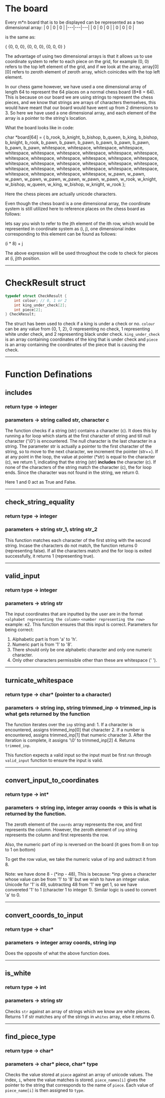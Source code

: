 # The board
Every m*n board that is to be displayed can be represented as a two dimensional array:
| 0 | 0 | 0 |
|---|---|---|
| 0 | 0 | 0 |
| 0 | 0 | 0 |

is the same as:

{
    {0, 0, 0},
    {0, 0, 0}, 
    {0, 0, 0}
}

The advantage of using two dimensional arrays is that it allows us to use coordinate system to refer to each piece on the grid, for example (0, 0) refers to the top left element of the grid, and if we look at the array, array[0][0] refers to zeroth element of zeroth array, which coinicdes with the top left element.


In our chess game however, we have used a one dimensional array of length 64 to represent the 64 places on a normal chess board (8*8 = 64). This is because on our board we are using strings to represent the chess pieces, and we know that strings are arrays of characters themselves, this would have meant that our board would have went up from 2 dimensions to 3. So here we have used a one dimensional array, and each element of the array is a pointer to the string's location. 

What the board looks like in code:

char *board[64] = {
        b_rook, b_knight, b_bishop, b_queen, b_king, b_bishop, b_knight, b_rook,
        b_pawn, b_pawn, b_pawn, b_pawn, b_pawn, b_pawn, b_pawn, b_pawn,
        whitespace, whitespace, whitespace, whitespace, whitespace, whitespace, whitespace, whitespace,
        whitespace, whitespace, whitespace, whitespace, whitespace, whitespace, whitespace, whitespace,
        whitespace, whitespace, whitespace, whitespace, whitespace, whitespace, whitespace, whitespace,
        whitespace, whitespace, whitespace, whitespace, whitespace, whitespace, whitespace, whitespace,
        w_pawn, w_pawn, w_pawn, w_pawn, w_pawn, w_pawn, w_pawn, w_pawn,
        w_rook, w_knight, w_bishop, w_queen, w_king, w_bishop, w_knight, w_rook
    };

Here the chess pieces are actually unicode characters.

Even though the chess board is a one dimensional array, the coordinate system is still utilized here to reference places on the chess board as follows:

lets say you wish to refer to the jth element of the ith row, which would be represented in coordinate system as (i, j), one dimensional index corresponding to this element can be found as follows:

(i * 8) + j

The above expression will be used throughout the code to check for pieces at (i, j)th position.


___
# CheckResult struct

```c
typedef struct CheckResult {
    int colour; // 0, 1 or 2
    int king_under_check[2]; 
    int piece[2];
} CheckResult;
```

The struct has been used to check if a king is under a check or no. `colour` can be any value from {0, 1, 2}, 0 representing no check, 1 representing white under check, and 2 representing black under check. `king_under_check` is an array containing coordinates of the king that is under check and `piece` is an array containing the coordinates of the piece that is causing the check.

___

# Function Definations 

## includes
### return type -> integer
### parameters -> string called str, character c

The function checks if a string (str) contains a character (c). It does this by running a for loop which starts at the first character of string and till null character ('\0') is encountered. The null character is the last character in a string. The parameter str is actually a pointer to the first character of the string, so to move to the next character, we increment the pointer (str++). If at any point in the loop, the value at pointer (\*str) is equal to the character (c), we return 1, indicating that the string (str) **includes** the character (c). If none of the characters of the string match the character (c), the for loop ends. Since the character was not found in the string, we return 0. 

Here 1 and 0 act as True and False.
___
## check_string_equality
### return type -> integer
### parameters -> string str_1, string str_2

This function matches each character of the first string with the second string. Incase the characters do not match, the function returns 0 (representing false). If all the characters match and the for loop is exited successfully, it returns 1 (representing true).

___
## valid_input
### return type -> integer
### parameters -> string str

The input coordinates that are inputted by the user are in the format `<alphabet representing the column>` `<number representing the row>` example: e2. This function ensures that this input is correct. Parameters for being correct:

1. Alphabetic part is from 'a' to 'h'.
2. Numeric part is from '1' to '8'.
3. There should only be one alphabetic character and only one numeric character.
4. Only other characters permissible other than these are whitespace (' ').

___
## turnicate_whitespace
### return type -> char* (pointer to a character)
### parameters -> string inp, string trimmed_inp -> trimmed_inp is what gets returned by the function

The function iterates over the `inp` string and:
    1. If a character is encountered, assigns trimmed_inp[0] that character
    2. If a number is encountered, assigns trimmed_inp[1] that numeric character
    3. After the iteration is complete, it assigns '\0' to trimmed_inp[2]
    4. Returns `trimmed_inp`.

This function expects a valid input so the input must be first run through `valid_input` function to ensure the input is valid.

___
## convert_input_to_coordinates
### return type -> int*
### parameters -> string inp, integer array coords -> this is what is returned by the function.

The zeroth element of the `coords` array represents the row, and first represents the column. However, the zeroth element of `inp` string represents the column and first represents the row. 

Also, the numeric part of inp is reversed on the board (it goes from 8 on top to 1 on bottom)

To get the row value, we take the numeric value of inp and subtract it from 8.

Note: we have done 8 - (*inp - 48), This is because:
    *inp gives a character whose value can be from '1' to '8' but we wish to have an integer value. Unicode for '1' is 49, subtracting 48 from '1' we get 1, so we have convereted '1' to 1 (character 1 to integer 1).
    Similar logic is used to convert 'a' to 0.

___
## convert_coords_to_input
### return type -> char*
### parameters -> integer array coords, string inp

Does the opposite of what the above function does.

___
## is_white
### return type -> int
### parameters -> string str

Checks `str` against an array of strings which we know are white pieces. Returns 1 if str matches any of the strings in `whites` array, else it returns 0. 

___
## find_piece_type
### return type -> char* 
### parameters -> char* piece, char* type

Checks the value stored at `piece` against an array of unicode values. The index, `i`, where the value matches is stored. `piece_names[i]` gives the pointer to the string that corresponds to the name of `piece`. Each value of `piece_name[i]` is then assigned to `type`.

